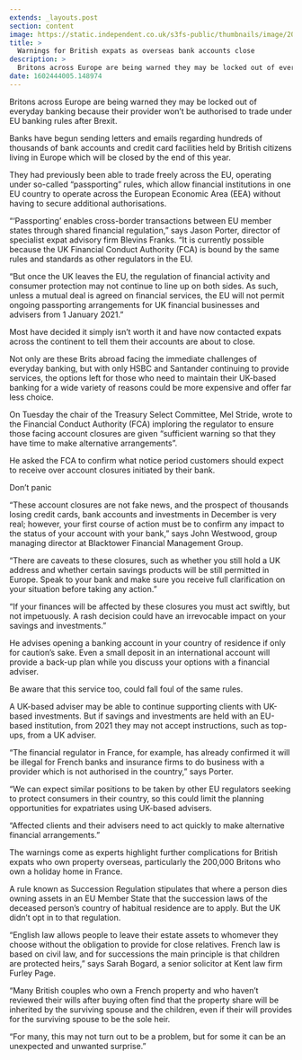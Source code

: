 ```yaml
--- 
extends: _layouts.post 
section: content 
image: https://static.independent.co.uk/s3fs-public/thumbnails/image/2015/05/20/21/3v2pg-1-britain-EU-1-getty.jpg 
title: > 
  Warnings for British expats as overseas bank accounts close 
description: > 
  Britons across Europe are being warned they may be locked out of everyday banking because their provider won’t be authorised to trade under EU banking rules after Brexit.“It is currently possible because the UK Financial Conduct Authority (FCA) is bound by the same rules and standards as other regulators in the EU.He asked the FCA to confirm what notice period customers should expect to receive over account closures initiated by their bank.A rash decision could have an irrevocable impact on your savings and investments.”He advises opening a banking account in your country of residence if only for caution’s sake.“English law allows people to leave their estate assets to whomever they choose without the obligation to provide for close relatives. 
date: 1602444005.148974 
--- 
```

Britons across Europe are being warned they may be locked out of everyday banking because their provider won’t be authorised to trade under EU banking rules after Brexit.

Banks have begun sending letters and emails regarding hundreds of thousands of bank accounts and credit card facilities held by British citizens living in Europe which will be closed by the end of this year.

They had previously been able to trade freely across the EU, operating under so-called “passporting” rules, which allow financial institutions in one EU country to operate across the European Economic Area (EEA) without having to secure additional authorisations.

“‘Passporting’ enables cross-border transactions between EU member states through shared financial regulation,” says Jason Porter, director of specialist expat advisory firm Blevins Franks. “It is currently possible because the UK Financial Conduct Authority (FCA) is bound by the same rules and standards as other regulators in the EU.

“But once the UK leaves the EU, the regulation of financial activity and consumer protection may not continue to line up on both sides. As such, unless a mutual deal is agreed on financial services, the EU will not permit ongoing passporting arrangements for UK financial businesses and advisers from 1 January 2021.”

Most have decided it simply isn’t worth it and have now contacted expats across the continent to tell them their accounts are about to close.

Not only are these Brits abroad facing the immediate challenges of everyday banking, but with only HSBC and Santander continuing to provide services, the options left for those who need to maintain their UK-based banking for a wide variety of reasons could be more expensive and offer far less choice.

On Tuesday the chair of the Treasury Select Committee, Mel Stride, wrote to the Financial Conduct Authority (FCA) imploring the regulator to ensure those facing account closures are given “sufficient warning so that they have time to make alternative arrangements”.

He asked the FCA to confirm what notice period customers should expect to receive over account closures initiated by their bank.

Don’t panic

“These account closures are not fake news, and the prospect of thousands losing credit cards, bank accounts and investments in December is very real; however, your first course of action must be to confirm any impact to the status of your account with your bank,” says John Westwood, group managing director at Blacktower Financial Management Group.

“There are caveats to these closures, such as whether you still hold a UK address and whether certain savings products will be still permitted in Europe. Speak to your bank and make sure you receive full clarification on your situation before taking any action.”

“If your finances will be affected by these closures you must act swiftly, but not impetuously. A rash decision could have an irrevocable impact on your savings and investments.”

He advises opening a banking account in your country of residence if only for caution’s sake. Even a small deposit in an international account will provide a back-up plan while you discuss your options with a financial adviser.

Be aware that this service too, could fall foul of the same rules.

A UK-based adviser may be able to continue supporting clients with UK-based investments. But if savings and investments are held with an EU-based institution, from 2021 they may not accept instructions, such as top-ups, from a UK adviser.

“The financial regulator in France, for example, has already confirmed it will be illegal for French banks and insurance firms to do business with a provider which is not authorised in the country,” says Porter.

“We can expect similar positions to be taken by other EU regulators seeking to protect consumers in their country, so this could limit the planning opportunities for expatriates using UK-based advisers.

“Affected clients and their advisers need to act quickly to make alternative financial arrangements.”

The warnings come as experts highlight further complications for British expats who own property overseas, particularly the 200,000 Britons who own a holiday home in France.

A rule known as Succession Regulation stipulates that where a person dies owning assets in an EU Member State that the succession laws of the deceased person’s country of habitual residence are to apply. But the UK didn’t opt in to that regulation.

“English law allows people to leave their estate assets to whomever they choose without the obligation to provide for close relatives. French law is based on civil law, and for successions the main principle is that children are protected heirs,” says Sarah Bogard, a senior solicitor at Kent law firm Furley Page.

“Many British couples who own a French property and who haven’t reviewed their wills after buying often find that the property share will be inherited by the surviving spouse and the children, even if their will provides for the surviving spouse to be the sole heir.

“For many, this may not turn out to be a problem, but for some it can be an unexpected and unwanted surprise.”